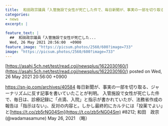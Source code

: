```yaml
---
title:  和田政宗議員「入管施設で女性が死亡した件で、毎日新聞が、事実の一部を切り取る、ジャーナリズムに反す記事を書いていた  
categories:
- news
excerpt: |
  
feature_text: |
  ##  和田政宗議員「入管施設で女性が死亡した...
  Wed, 26 May 2021 20:56:00  +0900
feature_image: "https://picsum.photos/2560/600?image=733"
image: "https://picsum.photos/2560/600?image=733"
---
```


[https://asahi.5ch.net/test/read.cgi/newsplus/1622030160/](https://asahi.5ch.net/test/read.cgi/newsplus/1622030160/)
posted on Wed, 26 May 2021 20:56:00  +0900

<!--more-->

https://sn-jp.com/archives/40584 毎日新聞が、事実の一部を切り取る、ジャーナリズムに反す記事を書いていたことが判明。 入管施設で女性が死亡した件で、毎日は、診療記録に「点滴、入院」と指示が書かれていたが、法務省作成の報告は「指示はない」、反対の内容と。しかし最終的にカルテには「投薬でよい」と[https://t.co/zb5rNG04Sm](https://t.co/zb5rNG04Sm) #8212; 和田　政宗 (@wadamasamune) May 26, 2021 （略）

